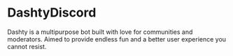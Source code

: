# DashtyDiscord
Dashty is a multipurpose bot built with love for communities and moderators. Aimed to provide endless fun and a better user experience you cannot resist.
